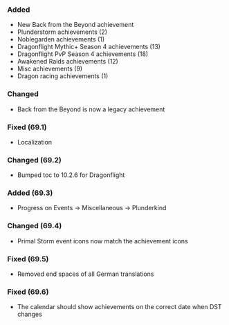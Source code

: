 ### Added
- New Back from the Beyond achievement
- Plunderstorm achievements (2)
- Noblegarden achievements (1)
- Dragonflight Mythic+ Season 4 achievements (13)
- Dragonflight PvP Season 4 achievements (18)
- Awakened Raids achievements (12)
- Misc achievements (9)
- Dragon racing achievements (1)

### Changed
- Back from the Beyond is now a legacy achievement

### Fixed (69.1)
- Localization

### Changed (69.2)
- Bumped toc to 10.2.6 for Dragonflight

### Added (69.3)
- Progress on Events -> Miscellaneous -> Plunderkind

### Changed (69.4)
- Primal Storm event icons now match the achievement icons

### Fixed (69.5)
- Removed end spaces of all German translations

### Fixed (69.6)
- The calendar should show achievements on the correct date when DST changes